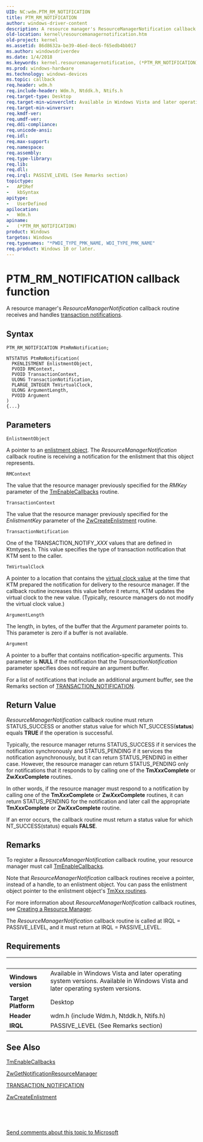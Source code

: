 ```yaml
---
UID: NC:wdm.PTM_RM_NOTIFICATION
title: PTM_RM_NOTIFICATION
author: windows-driver-content
description: A resource manager's ResourceManagerNotification callback routine receives and handles transaction notifications.
old-location: kernel\resourcemanagernotification.htm
old-project: kernel
ms.assetid: 86d8632a-be39-46ed-8ec6-f65edb4bb017
ms.author: windowsdriverdev
ms.date: 1/4/2018
ms.keywords: kernel.resourcemanagernotification, (*PTM_RM_NOTIFICATION) callback function [Kernel-Mode Driver Architecture], (*PTM_RM_NOTIFICATION), PTM_RM_NOTIFICATION, PTM_RM_NOTIFICATION, wdm/(*PTM_RM_NOTIFICATION), ktm_ref_f4bc7393-b895-4a03-8eb6-b0a71f26e1d5.xml
ms.prod: windows-hardware
ms.technology: windows-devices
ms.topic: callback
req.header: wdm.h
req.include-header: Wdm.h, Ntddk.h, Ntifs.h
req.target-type: Desktop
req.target-min-winverclnt: Available in Windows Vista and later operating system versions.
req.target-min-winversvr: 
req.kmdf-ver: 
req.umdf-ver: 
req.ddi-compliance: 
req.unicode-ansi: 
req.idl: 
req.max-support: 
req.namespace: 
req.assembly: 
req.type-library: 
req.lib: 
req.dll: 
req.irql: PASSIVE_LEVEL (See Remarks section)
topictype:
-	APIRef
-	kbSyntax
apitype:
-	UserDefined
apilocation:
-	Wdm.h
apiname:
-	(*PTM_RM_NOTIFICATION)
product: Windows
targetos: Windows
req.typenames: "*PWDI_TYPE_PMK_NAME, WDI_TYPE_PMK_NAME"
req.product: Windows 10 or later.
---
```



# PTM_RM_NOTIFICATION callback function
A resource manager's <i>ResourceManagerNotification</i> callback routine receives and handles <a href="https://msdn.microsoft.com/library/windows/hardware/ff564815">transaction notifications</a>.

## Syntax

```
PTM_RM_NOTIFICATION PtmRmNotification;

NTSTATUS PtmRmNotification(
  PKENLISTMENT EnlistmentObject,
  PVOID RMContext,
  PVOID TransactionContext,
  ULONG TransactionNotification,
  PLARGE_INTEGER TmVirtualClock,
  ULONG ArgumentLength,
  PVOID Argument
)
{...}
```

## Parameters

`EnlistmentObject`

A pointer to an <a href="https://msdn.microsoft.com/80e61475-4bb7-4eaa-b9f1-ff95eac9bc77">enlistment object</a>. The <i>ResourceManagerNotification</i> callback routine is receiving a notification for the enlistment that this object represents.

`RMContext`

The value that the resource manager previously specified for the <i>RMKey</i> parameter of the <a href="..\wdm\nf-wdm-tmenablecallbacks.md">TmEnableCallbacks</a> routine.

`TransactionContext`

The value that the resource manager previously specified for the <i>EnlistmentKey</i> parameter of the <a href="..\wdm\nf-wdm-zwcreateenlistment.md">ZwCreateEnlistment</a> routine.

`TransactionNotification`

One of the TRANSACTION_NOTIFY_<i>XXX</i> values that are defined in Ktmtypes.h. This value specifies the type of transaction notification that KTM sent to the caller.

`TmVirtualClock`

A pointer to a location that contains the <a href="https://msdn.microsoft.com/de01b0f1-86b1-4e7d-af22-84dbbe3a3f83">virtual clock value</a> at the time that KTM prepared the notification for delivery to the resource manager. If the callback routine increases this value before it returns, KTM updates the virtual clock to the new value. (Typically, resource managers do not modify the virtual clock value.)

`ArgumentLength`

The length, in bytes, of the buffer that the <i>Argument</i> parameter points to. This parameter is zero if a buffer is not available.

`Argument`

A pointer to a buffer that contains notification-specific arguments. This parameter is <b>NULL</b> if the notification that the <i>TransactionNotification</i> parameter specifies does not require an argument buffer. 

For a list of notifications that include an additional argument buffer, see the Remarks section of <a href="https://msdn.microsoft.com/library/windows/hardware/ff564813">TRANSACTION_NOTIFICATION</a>.


## Return Value

<i>ResourceManagerNotification</i> callback routine must return STATUS_SUCCESS or another status value for which NT_SUCCESS(<b>status</b>) equals <b>TRUE</b> if the operation is successful.

Typically, the resource manager returns STATUS_SUCCESS if it services the notification synchronously and STATUS_PENDING if it services the notification asynchronously, but it can return STATUS_PENDING in either case. However, the resource manager can return STATUS_PENDING only for notifications that it responds to by calling one of the <b>Tm<i>Xxx</i>Complete</b> or <b>Zw<i>Xxx</i>Complete</b> routines.

In other words, if the resource manager must respond to a notification by calling one of the <b>Tm<i>Xxx</i>Complete</b> or <b>Zw<i>Xxx</i>Complete</b> routines, it can return STATUS_PENDING for the notification and later call the appropriate <b>Tm<i>Xxx</i>Complete</b> or <b>Zw<i>Xxx</i>Complete</b> routine.

If an error occurs, the callback routine must return a status value for which NT_SUCCESS(status) equals <b>FALSE</b>.

## Remarks

To register a <i>ResourceManagerNotification</i> callback routine, your resource manager must call <a href="..\wdm\nf-wdm-tmenablecallbacks.md">TmEnableCallbacks</a>.

Note that <i>ResourceManagerNotification</i> callback routines receive a pointer, instead of a handle, to an enlistment object. You can pass the enlistment object pointer to the enlistment object's <a href="https://msdn.microsoft.com/8bc763e9-e67c-4810-9901-e5dc1a1cfd0c">TmXxx routines</a>.

For more information about <i>ResourceManagerNotification</i> callback routines, see <a href="https://msdn.microsoft.com/library/windows/hardware/ff542865">Creating a Resource Manager</a>.

The <i>ResourceManagerNotification</i> callback routine is called at IRQL = PASSIVE_LEVEL, and it must return at IRQL = PASSIVE_LEVEL.

## Requirements
| &nbsp; | &nbsp; |
| ---- |:---- |
| **Windows version** | Available in Windows Vista and later operating system versions. Available in Windows Vista and later operating system versions. |
| **Target Platform** | Desktop |
| **Header** | wdm.h (include Wdm.h, Ntddk.h, Ntifs.h) |
| **IRQL** | PASSIVE_LEVEL (See Remarks section) |

## See Also

<a href="..\wdm\nf-wdm-tmenablecallbacks.md">TmEnableCallbacks</a>



<a href="..\wdm\nf-wdm-zwgetnotificationresourcemanager.md">ZwGetNotificationResourceManager</a>



<a href="https://msdn.microsoft.com/library/windows/hardware/ff564813">TRANSACTION_NOTIFICATION</a>



<a href="..\wdm\nf-wdm-zwcreateenlistment.md">ZwCreateEnlistment</a>



 

 

<a href="mailto:wsddocfb@microsoft.com?subject=Documentation%20feedback [kernel\kernel]:%20ResourceManagerNotification callback function%20 RELEASE:%20(1/4/2018)&amp;body=%0A%0APRIVACY STATEMENT%0A%0AWe use your feedback to improve the documentation. We don't use your email address for any other purpose, and we'll remove your email address from our system after the issue that you're reporting is fixed. While we're working to fix this issue, we might send you an email message to ask for more info. Later, we might also send you an email message to let you know that we've addressed your feedback.%0A%0AFor more info about Microsoft's privacy policy, see http://privacy.microsoft.com/en-us/default.aspx." title="Send comments about this topic to Microsoft">Send comments about this topic to Microsoft</a>